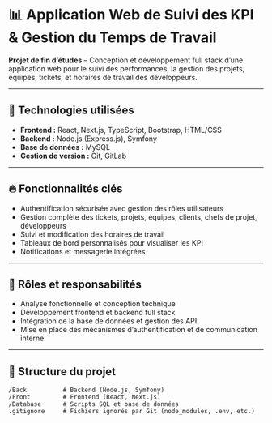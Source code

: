 # 📊 Application Web de Suivi des KPI & Gestion du Temps de Travail

**Projet de fin d’études** – Conception et développement full stack d’une application web pour le suivi des performances, la gestion des projets, équipes, tickets, et horaires de travail des développeurs.

---

## 🚀 Technologies utilisées

- **Frontend :** React, Next.js, TypeScript, Bootstrap, HTML/CSS  
- **Backend :** Node.js (Express.js), Symfony  
- **Base de données :** MySQL  
- **Gestion de version :** Git, GitLab  

---

## 🔥 Fonctionnalités clés

- Authentification sécurisée avec gestion des rôles utilisateurs  
- Gestion complète des tickets, projets, équipes, clients, chefs de projet, développeurs  
- Suivi et modification des horaires de travail  
- Tableaux de bord personnalisés pour visualiser les KPI  
- Notifications et messagerie intégrées  

---

## 🎯 Rôles et responsabilités

- Analyse fonctionnelle et conception technique  
- Développement frontend et backend full stack  
- Intégration de la base de données et gestion des API  
- Mise en place des mécanismes d’authentification et de communication interne  

---

## 📁 Structure du projet

```plaintext
/Back          # Backend (Node.js, Symfony)
/Front         # Frontend (React, Next.js)
/Database      # Scripts SQL et base de données
.gitignore     # Fichiers ignorés par Git (node_modules, .env, etc.)
